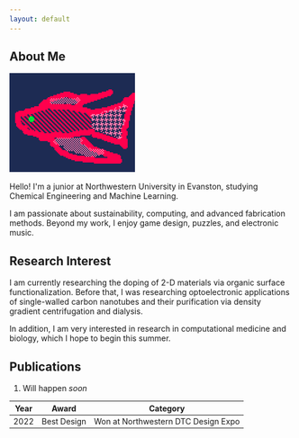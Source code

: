 ```yaml
---
layout: default
---
```


## About Me

<img class="profile-picture" src="betaacrop.gif">

Hello! I'm a junior at Northwestern University in Evanston, studying Chemical Engineering and Machine Learning. 

I am passionate about sustainability, computing, and advanced fabrication methods. Beyond my work, I enjoy game design, puzzles, and electronic music.

## Research Interest

I am currently researching the doping of 2-D materials via organic surface functionalization. Before that, I was researching optoelectronic applications of single-walled carbon nanotubes and their purification via density gradient centrifugation and dialysis.

In addition, I am very interested in research in computational medicine and biology, which I hope to begin this summer.

## Publications

1. Will happen *soon*

Year | Award | Category
-----|-------|--------
2022 | Best Design | Won at Northwestern DTC Design Expo
